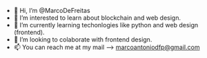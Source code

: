 - 👋 Hi, I’m @MarcoDeFreitas
- 👀 I’m interested to learn about blockchain and web design.
- 🌱 I’m currently learning techonlogies like python and web design (frontend).  
- 💞️ I’m looking to colaborate with frontend design.
- 📫 You can reach me at my mail --> marcoantoniodfp@gmail.com 



